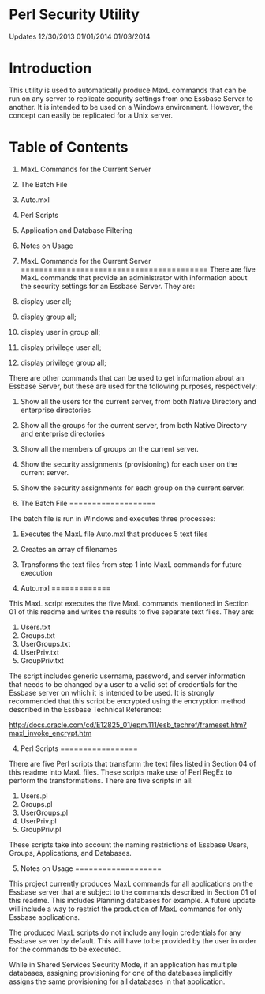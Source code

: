 Perl Security Utility
======================

Updates
12/30/2013 
01/01/2014
01/03/2014

Introduction
=============

This utility is used to automatically produce MaxL commands that can be run on any server to replicate security settings from one Essbase Server to another. It is intended to be used on a Windows environment. However, the concept can easily be replicated for a Unix server.

Table of Contents
=================

1. MaxL Commands for the Current Server
2. The Batch File
3. Auto.mxl
4. Perl Scripts
5. Application and Database Filtering 
6. Notes on Usage



1. MaxL Commands for the Current Server
=========================================
There are five MaxL commands that provide an administrator with information about the security settings for an Essbase Server. They are:

1. display user all;
2. display group all;
3. display user in group all;
4. display privilege user all;
5. display privilege group all;

There are other commands that can be used to get information about an Essbase Server, but these are used for the following purposes, respectively:

1. Show all the users for the current server, from both Native Directory and enterprise directories
2. Show all the groups for the current server, from both Native Directory and enterprise directories
3. Show all the members of groups on the current server.
4. Show the security assignments (provisioning) for each user on the current server.
5. Show the security assignments for each group on the current server.


2. The Batch File
===================

The batch file is run in Windows and executes three processes:

1. Executes the MaxL file Auto.mxl that produces 5 text files
2. Creates an array of filenames
3. Transforms the text files from step 1 into MaxL commands for future execution


3. Auto.mxl
=============

This MaxL script executes the five MaxL commands mentioned in Section 01 of this readme and writes the results to five separate text files. They are:

1. Users.txt
2. Groups.txt
3. UserGroups.txt
4. UserPriv.txt
5. GroupPriv.txt

The script includes generic username, password, and server information that needs to be changed by a user to a valid set of credentials for the Essbase server on which it is intended to be used. It is strongly recommended that this script be encrypted using the encryption method described in the Essbase Technical Reference:

http://docs.oracle.com/cd/E12825_01/epm.111/esb_techref/frameset.htm?maxl_invoke_encrypt.htm

4. Perl Scripts
=================

There are five Perl scripts that transform the text files listed in Section 04 of this readme into MaxL files. These scripts make use of Perl RegEx to perform the transformations. There are five scripts in all:

1. Users.pl
2. Groups.pl
3. UserGroups.pl
4. UserPriv.pl
5. GroupPriv.pl

These scripts take into account the naming restrictions of Essbase Users, Groups, Applications, and Databases.


5. Notes on Usage
===================

This project currently produces MaxL commands for all applications on the Essbase server that are subject to the commands described in Section 01 of this readme. This includes Planning databases for example. A future update will include a way to restrict the production of MaxL commands for only Essbase applications.

The produced MaxL scripts do not include any login credentials for any Essbase server by default. This will have to be provided by the user in order for the commands to be executed. 

While in Shared Services Security Mode, if an application has multiple databases, assigning provisioning for one of the databases implicitly assigns the same provisioning for all databases in that application.

